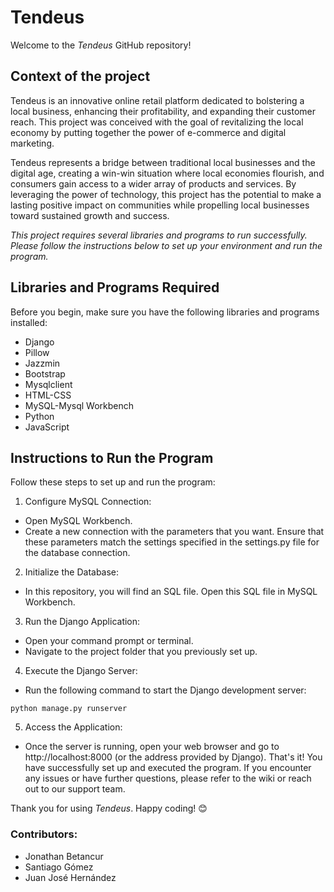 # Tendeus
Welcome to the *Tendeus* GitHub repository! 

## Context of the project

Tendeus is an innovative online retail platform dedicated to bolstering a local business, enhancing their profitability, and expanding their customer reach. This project was conceived with the goal of revitalizing the local economy by putting together the power of e-commerce and digital marketing.

Tendeus represents a bridge between traditional local businesses and the digital age, creating a win-win situation where local economies flourish, and consumers gain access to a wider array of products and services. By leveraging the power of technology, this project has the potential to make a lasting positive impact on communities while propelling local businesses toward sustained growth and success.

*This project requires several libraries and programs to run successfully. Please follow the instructions below to set up your environment and run the program.*

## Libraries and Programs Required
Before you begin, make sure you have the following libraries and programs installed:

- Django
- Pillow
- Jazzmin
- Bootstrap
- Mysqlclient
- HTML-CSS
- MySQL-Mysql Workbench
- Python
- JavaScript

## Instructions to Run the Program
Follow these steps to set up and run the program:

1. Configure MySQL Connection:

  - Open MySQL Workbench.
  - Create a new connection with the parameters that you want. Ensure that these parameters match the settings specified in the settings.py file for the database connection.
2. Initialize the Database:

  - In this repository, you will find an SQL file. Open this SQL file in MySQL Workbench.

3. Run the Django Application:

  - Open your command prompt or terminal.
  - Navigate to the project folder that you previously set up.
4. Execute the Django Server:

  - Run the following command to start the Django development server:
~~~
python manage.py runserver
~~~
5. Access the Application:

  - Once the server is running, open your web browser and go to http://localhost:8000 (or the address provided by Django).
That's it! You have successfully set up and executed the program. If you encounter any issues or have further questions, please refer to the wiki or reach out to our support team.

Thank you for using *Tendeus*. Happy coding! 😊

### Contributors:
- Jonathan Betancur
- Santiago Gómez
- Juan José Hernández
